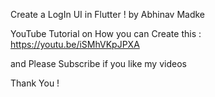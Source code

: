 Create a LogIn UI in Flutter ! by Abhinav Madke 

YouTube Tutorial on How you can Create this : https://youtu.be/iSMhVKpJPXA

and Please Subscribe if you like my videos

Thank You !
